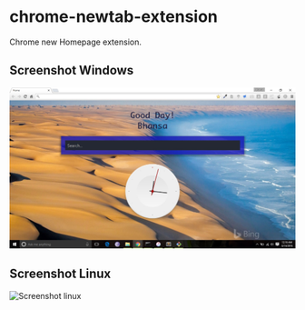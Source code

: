 # chrome-newtab-extension
Chrome new Homepage extension.

## Screenshot Windows
![Screenshot 1](https://github.com/bhansa/chrome-newtab-extension/blob/master/newtab-win/img/screenshot1.jpg)

## Screenshot Linux 
![Screenshot linux](https://github.com/bhansa/chrome-newtab-extension/blob/master/newtab-linux/img/screenshot.jpg)

